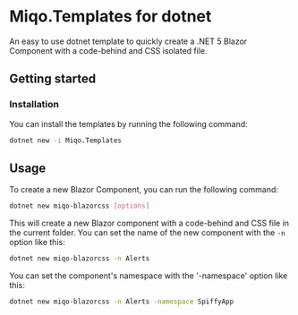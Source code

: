# Miqo.Templates for dotnet

An easy to use dotnet template to quickly create a .NET 5 Blazor Component with a code-behind and CSS isolated file.

## Getting started

### Installation

You can install the templates by running the following command:

```bash
dotnet new -i Miqo.Templates
```

## Usage

To create a new Blazor Component, you can run the following command:

```bash
dotnet new miqo-blazorcss [options]
```

This will create a new Blazor component with a code-behind and CSS file in the current folder. You can set the name of the new component with the `-n` option like this:

```bash
dotnet new miqo-blazorcss -n Alerts
```

You can set the component's namespace with the '-namespace' option like this:

```bash
dotnet new miqo-blazorcss -n Alerts -namespace SpiffyApp
```
